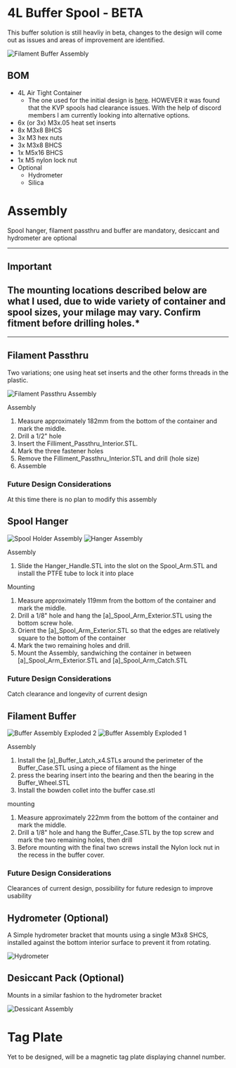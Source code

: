 # 4L Buffer Spool - BETA

This buffer solution is still heavliy in beta, changes to the design will come out as issues and areas of improvement are identified.

![Filament Buffer Assembly](Images/Filament_Buffer_Assembly.PNG)

## BOM

- 4L Air Tight Container
    - The one used for the initial design is [here](https://www.amazon.com/Containers-PRAKI-Airtight-Leak-proof-Canister/dp/B08TWH2QHV/ref=pd_rhf_ee_s_rp_c_2_4/142-3630995-6911105?pd_rd_w=NsqEw&pf_rd_p=5504b049-e102-4aa1-bed5-5cbcc3702210&pf_rd_r=V2H8ZEMQV48BSCNPQBP8&pd_rd_r=95199d46-c915-4553-b019-1fa26afedc4e&pd_rd_wg=uHuj3&pd_rd_i=B08TWH2QHV&psc=1). HOWEVER it was found that the KVP spools had clearance issues. With the help of discord members I am currently looking into alternative options.
- 6x (or 3x) M3x.05 heat set inserts
- 8x M3x8 BHCS
- 3x M3 hex nuts
- 3x M3x8 BHCS
- 1x M5x16 BHCS
- 1x M5 nylon lock nut
- Optional
    - Hydrometer
    - Silica

# Assembly

Spool hanger, filament passthru and buffer are mandatory, desiccant and hydrometer are optional

---
## Important
## The mounting locations described below are what I used, due to wide variety of container and spool sizes, your milage may vary. Confirm fitment before drilling holes.*
---
## Filament Passthru

Two variations; one using heat set inserts and the other forms threads in the plastic.

![Filament Passthru Assembly](Images/Filament_Passthru_Assembly.PNG)

Assembly

1.  Measure approximately 182mm from the bottom of the container and mark the middle.
2.  Drill a 1/2" hole
3.  Insert the Filliment\_Passthru\_Interior.STL.
4.  Mark the three fastener holes
5.  Remove the Filliment\_Passthru\_Interior.STL and drill (hole size)
6.  Assemble

### Future Design Considerations

At this time there is no plan to modify this assembly

## Spool Hanger

![Spool Holder Assembly](Images/Spool_Holder_Assembly.PNG)
![Hanger Assembly](Images/Hanger_Assembly.PNG)

Assembly

1.  Slide the Hanger\_Handle.STL into the slot on the Spool\_Arm.STL and install the PTFE tube to lock it into place

Mounting

1.  Measure approximately 119mm from the bottom of the container and mark the middle.
2.  Drill a 1/8" hole and hang the \[a\]\_Spool\_Arm_Exterior.STL using the bottom screw hole.
3.  Orient the \[a\]\_Spool\_Arm_Exterior.STL so that the edges are relatively square to the bottom of the container
4.  Mark the two remaining holes and drill.
5.  Mount the Assembly, sandwiching the container in between \[a\]\_Spool\_Arm\_Exterior.STL and \[a\]\_Spool\_Arm\_Catch.STL

### Future Design Considerations

Catch clearance and longevity of current design

## Filament Buffer

![Buffer Assembly Exploded 2](Images/Buffer_Assembly_Exploded_2.PNG)
![Buffer Assembly Exploded 1](Images/Buffer_Assembly_Exploded_1.PNG)

Assembly

1.  Install the \[a\]\_Buffer\_Latch\_x4.STLs around the perimeter of the Buffer\_Case.STL using a piece of filament as the hinge
2.  press the bearing insert into the bearing and then the bearing in the Buffer_Wheel.STL
3.  Install the bowden collet into the buffer case.stl

mounting

1.  Measure approximately 222mm from the bottom of the container and mark the middle.
2.  Drill a 1/8" hole and hang the Buffer_Case.STL by the top screw and mark the two remaining holes, then drill
3.  Before mounting with the final two screws install the Nylon lock nut in the recess in the buffer cover.

### Future Design Considerations

Clearances of current design, possibility for future redesign to improve usability 

## Hydrometer (Optional)

A Simple hydrometer bracket that mounts using a single M3x8 SHCS, installed against the bottom interior surface to prevent it from rotating.

![Hydrometer](Images/Hydrometer.PNG)


## Desiccant Pack (Optional)

Mounts in a similar fashion to the hydrometer bracket

![Dessicant Assembly](Images/Dessicant_Assembly.PNG)


# Tag Plate

Yet to be designed, will be a magnetic tag plate displaying channel number.
